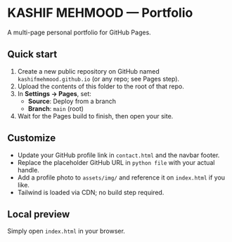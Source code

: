 
# KASHIF MEHMOOD — Portfolio

A multi-page personal portfolio for GitHub Pages.

## Quick start

1. Create a new public repository on GitHub named `kashifmehmood.github.io` (or any repo; see Pages step).
2. Upload the contents of this folder to the root of that repo.
3. In **Settings → Pages**, set: 
   - **Source**: Deploy from a branch
   - **Branch**: `main` (root)
4. Wait for the Pages build to finish, then open your site.

## Customize

- Update your GitHub profile link in `contact.html` and the navbar footer.
- Replace the placeholder GitHub URL in `python file` with your actual handle.
- Add a profile photo to `assets/img/` and reference it on `index.html` if you like.
- Tailwind is loaded via CDN; no build step required.

## Local preview

Simply open `index.html` in your browser.
